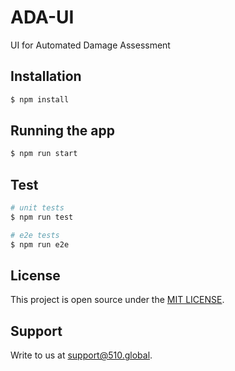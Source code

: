 # ADA-UI

UI for Automated Damage Assessment

## Installation

```bash
$ npm install
```

## Running the app

```bash
$ npm run start
```

## Test

```bash
# unit tests
$ npm run test

# e2e tests
$ npm run e2e
```

## License

This project is open source under the [MIT LICENSE](./LICENSE).

## Support

Write to us at [support@510.global](mailto:support@510.global).
